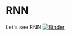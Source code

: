 # RNN
Let's see RNN
[![Binder](https://mybinder.org/badge_logo.svg)](https://mybinder.org/v2/gh/nish-nm/RNN/HEAD)
